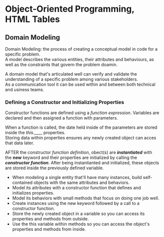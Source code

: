 # Object-Oriented Programming, HTML Tables

## Domain Modeling

Domain Modeling: the process of creating a conceptual model in code for a specific problem.  
A model describes the various entities, their attributes and behaviours, as well as the constraints that govern the problem doamin. 

A domain model that's articulated well can verify and validate the understanding of a specific problem among various stakeholders.  
As a communication tool it can be used within and between both technical and usiness teams.

### Defining a Constructor and Initializing Properties

  Constructor functions are defined using a *function expression*. Variables are declared and then assigned a function with parameters. 
  
  When a function is called, the date held inside of the parameters are stored inside the *this.____* properties.  
  Storing data within properties ensures any newly created object can acces that data later. 

  AFTER the constructor *function definition*, obect(s) are ***instantiated*** with the **new**  keyword and their properties are initialized by calling the ***constructor function***. After being instantianted and initialized, these objects are stored inside the previously defined variable.

* When modeling a single entity that'll have many instances, build self-contained objects with the same attributes and behaviors.
* Model its attributes with a constructor function that defines and initializes properties.
* Model its behaviors with small methods that focus on doing one job well.
* Create instances using the new keyword followed by a call to a constructor function.
* Store the newly created object in a variable so you can access its properties and methods from outside.
* Use the this variable within methods so you can access the object's properties and methods from inside.


